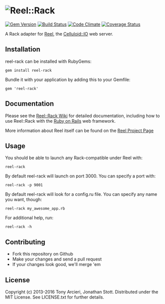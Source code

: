 ![Reel::Rack](https://github.com/celluloid/reel-rack/raw/master/logo.png)
==========
[![Gem Version](https://badge.fury.io/rb/reel-rack.svg)](http://rubygems.org/gems/reel-rack)
[![Build Status](https://secure.travis-ci.org/celluloid/reel-rack.svg?branch=master)](http://travis-ci.org/celluloid/reel-rack)
[![Code Climate](https://codeclimate.com/github/celluloid/reel-rack.svg)](https://codeclimate.com/github/celluloid/reel-rack)
[![Coverage Status](https://coveralls.io/repos/celluloid/reel-rack/badge.svg?branch=master)](https://coveralls.io/r/celluloid/reel-rack)

A Rack adapter for [Reel][reel], the [Celluloid::IO][celluloidio] web server.

[reel]: https://github.com/celluloid/reel
[celluloidio]: https://github.com/celluloid/celluloid-io

## Installation

reel-rack can be installed with RubyGems:

    gem install reel-rack

Bundle it with your application by adding this to your Gemfile:

    gem 'reel-rack'

## Documentation

Please see the [Reel::Rack Wiki][wiki] for detailed documentation, including
how to use Reel::Rack with the [Ruby on Rails][rails] web framework.

More information about Reel itself can be found on the [Reel Project Page][reel]

[wiki]:  https://github.com/celluloid/reel-rack/wiki
[rails]: http://rubyonrails.org/
[reel]:  https://github.com/celluloid/reel

## Usage

You should be able to launch any Rack-compatible under Reel with:

    reel-rack

By default reel-rack will launch on port 3000. You can specify a port with:

    reel-rack -p 9001

By default reel-rack will look for a config.ru file. You can specify any name
you want, though:

    reel-rack my_awesome_app.rb

For additional help, run:

    reel-rack -h

## Contributing

* Fork this repository on Github
* Make your changes and send a pull request
* If your changes look good, we'll merge 'em

## License

Copyright (c) 2013-2016 Tony Arcieri, Jonathan Stott.
Distributed under the MIT License. See LICENSE.txt for further details.
